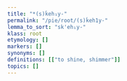 ```yaml
---
title: "*(s)ḱeh₁y-"
permalink: "/pie/root/(s)ḱeh1y-"
lemma_to_sort: "sk'eh₁y-"
klass: root
etymology: []
markers: []
synonyms: []
definitions: [["to shine, shimmer"]]
topics: []
---
```

